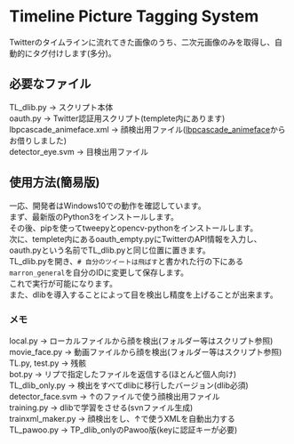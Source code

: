 # Timeline Picture Tagging System  
Twitterのタイムラインに流れてきた画像のうち、二次元画像のみを取得し、自動的にタグ付けします(多分)。

## 必要なファイル  
TL_dlib.py -> スクリプト本体  
oauth.py -> Twitter認証用スクリプト(templete内にあります)  
lbpcascade_animeface.xml -> 顔検出用ファイル([lbpcascade_animeface](https://github.com/nagadomi/lbpcascade_animeface)からお借りしました)  
detector_eye.svm -> 目検出用ファイル  

## 使用方法(簡易版)  
一応、開発者はWindows10での動作を確認しています。  
まず、最新版のPython3をインストールします。  
その後、pipを使ってtweepyとopencv-pythonをインストールします。  
次に、templete内にあるoauth_empty.pyにTwitterのAPI情報を入力し、oauth.pyという名前でTL_dlib.pyと同じ位置に置きます。  
TL_dlib.pyを開き、`# 自分のツイートは飛ばす`と書かれた行の下にある`marron_general`を自分のIDに変更して保存します。  
これで実行が可能になります。  
また、dlibを導入することによって目を検出し精度を上げることが出来ます。

### メモ  
local.py -> ローカルファイルから顔を検出(フォルダー等はスクリプト参照)  
movie_face.py -> 動画ファイルから顔を検出(フォルダー等はスクリプト参照)  
TL.py, test.py -> 残骸  
bot.py -> リプで指定したファイルを返信する(ほとんど個人向け)  
TL_dlib_only.py -> 検出をすべてdlibに移行したバージョン(dlib必須)  
detector_face.svm -> ↑のファイルで使う顔検出用ファイル  
training.py -> dlibで学習をさせる(svnファイル生成)  
trainxml_maker.py -> 顔検出をし、↑で使うXMLを自動出力する  
TL_pawoo.py -> TP_dlib_onlyのPawoo版(keyに認証キーが必要)